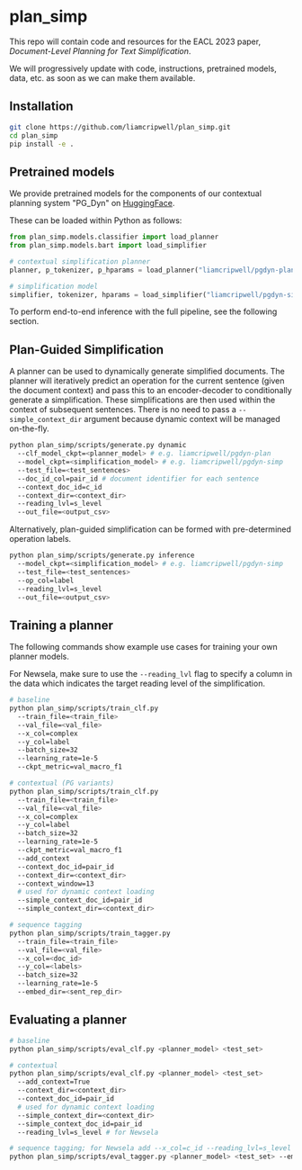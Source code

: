 # plan_simp

This repo will contain code and resources for the EACL 2023 paper, _Document-Level Planning for Text Simplification_.

We will progressively update with code, instructions, pretrained models, data, etc. as soon as we can make them available.

## Installation

```bash
git clone https://github.com/liamcripwell/plan_simp.git
cd plan_simp
pip install -e .
```

## Pretrained models
We provide pretrained models for the components of our contextual planning system "PG_Dyn" on [HuggingFace](https://huggingface.co/liamcripwell).

These can be loaded within Python as follows:
```python
from plan_simp.models.classifier import load_planner
from plan_simp.models.bart import load_simplifier

# contextual simplification planner
planner, p_tokenizer, p_hparams = load_planner("liamcripwell/pgdyn-plan")

# simplification model
simplifier, tokenizer, hparams = load_simplifier("liamcripwell/pgdyn-simp")
```

To perform end-to-end inference with the full pipeline, see the following section.

## Plan-Guided Simplification
A planner can be used to dynamically generate simplified documents. The planner will iteratively predict an operation for the current sentence (given the document context) and pass this to an encoder-decoder to conditionally generate a simplification. These simplifications are then used within the context of subsequent sentences. There is no need to pass a `--simple_context_dir` argument because dynamic context will be managed on-the-fly.

```bash
python plan_simp/scripts/generate.py dynamic 
  --clf_model_ckpt=<planner_model> # e.g. liamcripwell/pgdyn-plan
  --model_ckpt=<simplification_model> # e.g. liamcripwell/pgdyn-simp
  --test_file=<test_sentences>
  --doc_id_col=pair_id # document identifier for each sentence
  --context_doc_id=c_id
  --context_dir=<context_dir>
  --reading_lvl=s_level 
  --out_file=<output_csv> 
```

Alternatively, plan-guided simplification can be formed with pre-determined operation labels.

```bash
python plan_simp/scripts/generate.py inference 
  --model_ckpt=<simplification_model> # e.g. liamcripwell/pgdyn-simp
  --test_file=<test_sentences> 
  --op_col=label
  --reading_lvl=s_level 
  --out_file=<output_csv> 
```

## Training a planner

The following commands show example use cases for training your own planner models.

For Newsela, make sure to use the `--reading_lvl` flag to specify a column in the data which indicates the target reading level of the simplification.

```bash
# baseline
python plan_simp/scripts/train_clf.py 
  --train_file=<train_file> 
  --val_file=<val_file> 
  --x_col=complex 
  --y_col=label 
  --batch_size=32
  --learning_rate=1e-5
  --ckpt_metric=val_macro_f1

# contextual (PG variants)
python plan_simp/scripts/train_clf.py 
  --train_file=<train_file> 
  --val_file=<val_file> 
  --x_col=complex 
  --y_col=label 
  --batch_size=32 
  --learning_rate=1e-5
  --ckpt_metric=val_macro_f1  
  --add_context 
  --context_doc_id=pair_id 
  --context_dir=<context_dir> 
  --context_window=13
  # used for dynamic context loading
  --simple_context_doc_id=pair_id
  --simple_context_dir=<context_dir>

# sequence tagging
python plan_simp/scripts/train_tagger.py 
  --train_file=<train_file> 
  --val_file=<val_file> 
  --x_col=<doc_id> 
  --y_col=<labels> 
  --batch_size=32 
  --learning_rate=1e-5
  --embed_dir=<sent_rep_dir>
```

## Evaluating a planner

```bash
# baseline
python plan_simp/scripts/eval_clf.py <planner_model> <test_set>

# contextual
python plan_simp/scripts/eval_clf.py <planner_model> <test_set> 
  --add_context=True 
  --context_dir=<context_dir> 
  --context_doc_id=pair_id
  # used for dynamic context loading
  --simple_context_dir=<context_dir>
  --simple_context_doc_id=pair_id
  --reading_lvl=s_level # for Newsela

# sequence tagging; for Newsela add --x_col=c_id --reading_lvl=s_level
python plan_simp/scripts/eval_tagger.py <planner_model> <test_set> --embed_dir=<sent_rep_dir>
```